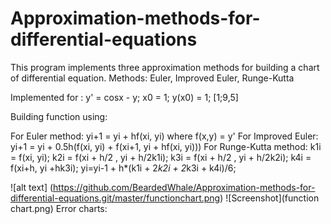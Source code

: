 # Approximation-methods-for-differential-equations
This program implements three approximation methods for building a chart of differential equation. Methods: Euler, Improved Euler, Runge-Kutta

Implemented for : y' = cosx - y; x0 = 1; y(x0) = 1; [1;9,5]

Building function using:

For Euler method: yi+1 = yi + hf(xi, yi) where f(x,y) = y'
For Improved Euler: yi+1 = yi + 0.5h(f(xi, yi) + f(xi+1, yi + hf(xi, yi)))
For Runge-Kutta method: 
k1i = f(xi, yi);
k2i = f(xi + h/2 , yi + h/2k1i); 
k3i = f(xi + h/2 , yi + h/2k2i); 
k4i = f(xi+h, yi +hk3i);
yi=yi-1 + h*(k1i + 2*k2i + 2*k3i + k4i)/6;

![alt text] (https://github.com/BeardedWhale/Approximation-methods-for-differential-equations.git/master/functionchart.png)
![Screenshot](function chart.png)
Error charts: 

